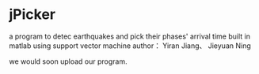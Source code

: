 # jPicker
a program to detec earthquakes and pick their phases' arrival time  built in matlab using support vector machine
author： Yiran Jiang、 Jieyuan Ning

we would soon upload our program. 
